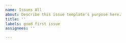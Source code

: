 ```yaml
---
name: Issues All
about: Describe this issue template's purpose here.
title: ''
labels: good first issue
assignees: ''

---
```



